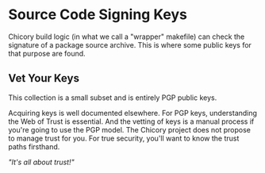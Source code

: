 # Source Code Signing Keys

Chicory build logic (in what we call a "wrapper" makefile)
can check the signature of a package source archive.
This is where some public keys for that purpose are found.

## Vet Your Keys

This collection is a small subset and is entirely PGP public keys.

Acquiring keys is well documented elsewhere.
For PGP keys, understanding the Web of Trust is essential.
And the vetting of keys is a manual process if you're going to use
the PGP model. The Chicory project does not propose to manage trust
for you. For true security, you'll want to know the trust paths firsthand.

*"It's all about trust!"*


